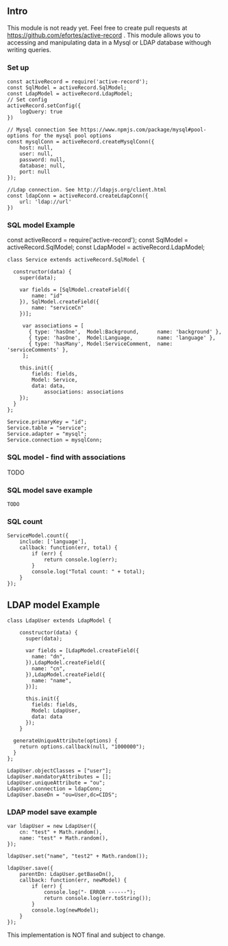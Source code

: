 ## Intro
This module is not ready yet. Feel free to create pull requests at https://github.com/efortes/active-record .
This module allows you to accessing and manipulating data in a Mysql or LDAP database withough writing queries.

### Set up
```
const activeRecord = require('active-record');
const SqlModel = activeRecord.SqlModel;
const LdapModel = activeRecord.LdapModel;
// Set config
activeRecord.setConfig({
    logQuery: true
})

// Mysql connection See https://www.npmjs.com/package/mysql#pool-options for the mysql pool options
const mysqlConn = activeRecord.createMysqlConn({
    host: null,
    user: null,
    password: null,
    database: null,
    port: null
});

//Ldap connection. See http://ldapjs.org/client.html
const ldapConn = activeRecord.createLdapConn({
    url: 'ldap://url'
})

```
### SQL model Example
const activeRecord = require('active-record');
const SqlModel = activeRecord.SqlModel;
const LdapModel = activeRecord.LdapModel;

```
class Service extends activeRecord.SqlModel {

  constructor(data) {
    super(data);

    var fields = [SqlModel.createField({
    	name: "id"
    }), SqlModel.createField({
    	name: "serviceCn"
    })];

     var associations = [
       { type: 'hasOne',  Model:Background,      name: 'background' },
       { type: 'hasOne',  Model:Language,        name: 'language' },
       { type: 'hasMany', Model:ServiceComment,  name: 'serviceComments' },
     ];

    this.init({
    	fields: fields,
    	Model: Service,
    	data: data,
			associations: associations
    });
  }
};

Service.primaryKey = "id";
Service.table = "service";
Service.adapter = "mysql";
Service.connection = mysqlConn;
```
### SQL model - find with associations
TODO

### SQL model save example
```
TODO
```
### SQL count
```
ServiceModel.count({
	include: ['language'],
	callback: function(err, total) {
		if (err) {
			return console.log(err);
		}
		console.log("Total count: " + total);
	}
});
```


## LDAP model Example
```
class LdapUser extends LdapModel {

	constructor(data) {
	  super(data);

	  var fields = [LdapModel.createField({
	  	name: "dn",
	  }),LdapModel.createField({
	  	name: "cn",
	  }),LdapModel.createField({
	  	name: "name",
	  })];

	  this.init({
	  	fields: fields,
	  	Model: LdapUser,
	  	data: data
	  });
	}

  generateUniqueAttribute(options) {
  	return options.callback(null, "1000000");
  }
};

LdapUser.objectClasses = ["user"];
LdapUser.mandatoryAttributes = [];
LdapUser.uniqueAttribute = "ou";
LdapUser.connection = ldapConn;
LdapUser.baseDn = "ou=User,dc=CIDS";
```
### LDAP model save example
```
var ldapUser = new LdapUser({
	cn: "test" + Math.random(),
	name: "test" + Math.random(),
});

ldapUser.set("name", "test2" + Math.random());

ldapUser.save({
	parentDn: LdapUser.getBaseDn(),
	callback: function(err, newModel) {
		if (err) {
			console.log("- ERROR ------");
			return console.log(err.toString());
		}
		console.log(newModel);
	}
});
```


This implementation is NOT final and subject to change.